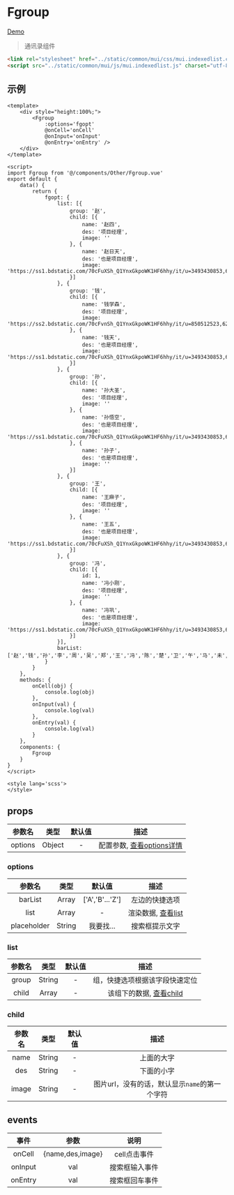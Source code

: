 # Fgroup
[Demo](http://infozx.gitee.io/infozx_temp/dist/module/fgroup.html)
> 通讯录组件

```html
<link rel="stylesheet" href="../static/common/mui/css/mui.indexedlist.css">
<script src="../static/common/mui/js/mui.indexedlist.js" charset="utf-8"></script>
```

## 示例
```vue{12}
<template>
	<div style="height:100%;">
		<Fgroup
			:options='fgopt'
			@onCell='onCell'
			@onInput='onInput'
			@onEntry='onEntry' />
	</div>
</template>

<script>
import Fgroup from '@/components/Other/Fgroup.vue'
export default {
	data() {
		return {
			fgopt: {
				list: [{
					group: '赵',
					child: [{
						name: '赵四',
						des: '项目经理',
						image: ''
					}, {
						name: '赵日天',
						des: '也是项目经理',
						image: 'https://ss1.bdstatic.com/70cFuXSh_Q1YnxGkpoWK1HF6hhy/it/u=3493430853,691568102&fm=27&gp=0.jpg'
					}]
				}, {
					group: '钱',
					child: [{
						name: '钱学森',
						des: '项目经理',
						image: 'https://ss2.bdstatic.com/70cFvnSh_Q1YnxGkpoWK1HF6hhy/it/u=850512523,620632321&fm=27&gp=0.jpg'
					}, {
						name: '钱天',
						des: '也是项目经理',
						image: 'https://ss1.bdstatic.com/70cFuXSh_Q1YnxGkpoWK1HF6hhy/it/u=3493430853,691568102&fm=27&gp=0.jpg'
					}]
				}, {
					group: '孙',
					child: [{
						name: '孙大圣',
						des: '项目经理',
						image: ''
					}, {
						name: '孙悟空',
						des: '也是项目经理',
						image: 'https://ss1.bdstatic.com/70cFuXSh_Q1YnxGkpoWK1HF6hhy/it/u=3493430853,691568102&fm=27&gp=0.jpg'
					}, {
						name: '孙子',
						des: '也是项目经理',
						image: ''
					}]
				}, {
					group: '王',
					child: [{
						name: '王麻子',
						des: '项目经理',
						image: ''
					}, {
						name: '王五',
						des: '也是项目经理',
						image: 'https://ss1.bdstatic.com/70cFuXSh_Q1YnxGkpoWK1HF6hhy/it/u=3493430853,691568102&fm=27&gp=0.jpg'
					}]
				}, {
					group: '冯',
					child: [{
						id: 1,
						name: '冯小刚',
						des: '项目经理',
						image: ''
					}, {
						name: '冯巩',
						des: '也是项目经理',
						image: 'https://ss1.bdstatic.com/70cFuXSh_Q1YnxGkpoWK1HF6hhy/it/u=3493430853,691568102&fm=27&gp=0.jpg'
					}]
				}],
				barList: ['赵','钱','孙','李','周','吴','郑','王','冯','陈','楚','卫','午','马','未','羊']
			}
		}
	},
	methods: {
		onCell(obj) {
			console.log(obj)
		},
		onInput(val) {
			console.log(val)
		},
		onEntry(val) {
			console.log(val)
		}
	},
	components: {
		Fgroup
	}
}
</script>

<style lang='scss'>
</style>
```

## props
|参数名|类型|默认值|描述|
|:---:|:---:|:---:|:---:|
|options|Object|-|配置参数, [查看options详情](#options)|

### options
|参数名|类型|默认值|描述|
|:---:|:---:|:---:|:---:|
|barList|Array|['A','B'...'Z']|左边的快捷选项|
|list|Array|-|渲染数据, [查看list](#list)|
|placeholder|String|我要找...|搜索框提示文字|

### list
|参数名|类型|默认值|描述|
|:---:|:---:|:---:|:---:|
|group|String|-|组，快捷选项根据该字段快速定位|
|child|Array|-|该组下的数据, [查看child](#child)|

### child
|参数名|类型|默认值|描述|
|:---:|:---:|:---:|:---:|
|name|String|-|上面的大字|
|des|String|-|下面的小字|
|image|String|-|图片url，没有的话，默认显示`name`的第一个字符|

## events
|事件|参数|说明|
|:---:|:---:|:---:|
|onCell|{name,des,image}|cell点击事件|
|onInput|val|搜索框输入事件|
|onEntry|val|搜索框回车事件|
